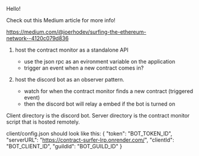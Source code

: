 Hello!

Check out this Medium article for more info!

https://medium.com/@joerhodev/surfing-the-ethereum-network-️-4120c079d836

1. host the contract monitor as a standalone API
   - use the json rpc as an evironment variable on the application
   - trigger an event when a new contract comes in?

2. host the discord bot as an observer pattern.
   - watch for when the contract monitor finds a new contract (triggered event)
   - then the discord bot will relay a embed if the bot is turned on


Client directory is the discord bot.
Server directory is the contract monitor script that is hosted remotely.

client/config.json should look like this:
{
  "token": "BOT_TOKEN_ID",
  "serverURL": "https://contract-surfer-lrp.onrender.com/",
  "clientId": "BOT_CLIENT_ID",
  "guildId": "BOT_GUILD_ID"
}

